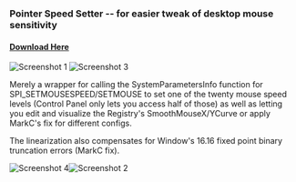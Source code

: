 ### Pointer Speed Setter -- for easier tweak of desktop mouse sensitivity
#### [Download Here](https://github.com/TemporaryName/PointerSpeedSetter/releases)

![Screenshot 1](https://i.redd.it/br9gk7dq1l621.png) ![Screenshot 3](https://i.redd.it/e7ecuper1l621.png)


Merely a wrapper for calling the SystemParametersInfo function for SPI_SETMOUSESPEED/SETMOUSE to set one of the twenty mouse speed levels (Control Panel only lets you access half of those) as well as letting you edit and visualize the Registry's SmoothMouseX/YCurve or apply MarkC's fix for different configs.

The linearization also compensates for Window's 16.16 fixed point binary truncation errors (MarkC fix).

![Screenshot 4](https://i.redd.it/q73hgt9s1l621.png)![Screenshot 2](https://i.redd.it/bnkjdt4t1l621.png)

